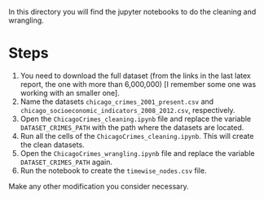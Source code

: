 In this directory you will find the jupyter notebooks to do the cleaning and wrangling.

# Steps

1. You need to download the full dataset (from the links in the last latex report, the one with more than 6,000,000) [I remember some one was working with an smaller one].
2. Name the datasets `chicago_crimes_2001_present.csv` and `chicago_socioeconomic_indicators_2008_2012.csv`, respectively.
3. Open the `ChicagoCrimes_cleaning.ipynb` file and replace the variable `DATASET_CRIMES_PATH` with the path where the datasets are located.
4. Run all the cells of the `ChicagoCrimes_cleaning.ipynb`. This will create the clean datasets.
5. Open the `ChicagoCrimes_wrangling.ipynb` file and replace the variable `DATASET_CRIMES_PATH` again.
6. Run the notebook to create the `timewise_nodes.csv` file.

Make any other modification you consider necessary.